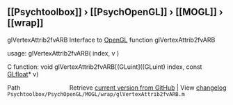 ## [[Psychtoolbox]] &#8250; [[PsychOpenGL]] &#8250; [[MOGL]] &#8250; [[wrap]]

glVertexAttrib2fvARB  Interface to [OpenGL](OpenGL) function glVertexAttrib2fvARB  
  
usage:  glVertexAttrib2fvARB( index, v )  
  
C function:  void glVertexAttrib2fvARB[(GLuint]((GLuint) index, const [GLfloat](GLfloat)\* v)  




<div class="code_header" style="text-align:right;">
  <span style="float:left;">Path&nbsp;&nbsp;</span> <span class="counter">Retrieve <a href=
  "https://raw.github.com/Psychtoolbox-3/Psychtoolbox-3/beta/Psychtoolbox/PsychOpenGL/MOGL/wrap/glVertexAttrib2fvARB.m">current version from GitHub</a> | View <a href=
  "https://github.com/Psychtoolbox-3/Psychtoolbox-3/commits/beta/Psychtoolbox/PsychOpenGL/MOGL/wrap/glVertexAttrib2fvARB.m">changelog</a></span>
</div>
<div class="code">
  <code>Psychtoolbox/PsychOpenGL/MOGL/wrap/glVertexAttrib2fvARB.m</code>
</div>

